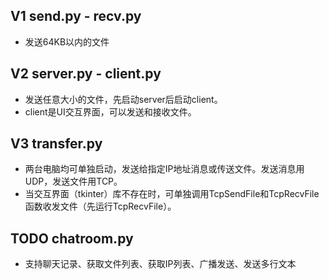 ## V1 send.py - recv.py
- 发送64KB以内的文件

## V2 server.py - client.py
- 发送任意大小的文件，先启动server后启动client。
- client是UI交互界面，可以发送和接收文件。

## V3 transfer.py
- 两台电脑均可单独启动，发送给指定IP地址消息或传送文件。发送消息用UDP，发送文件用TCP。
- 当交互界面（tkinter）库不存在时，可单独调用TcpSendFile和TcpRecvFile函数收发文件（先运行TcpRecvFile）。

## TODO chatroom.py
- 支持聊天记录、获取文件列表、获取IP列表、广播发送、发送多行文本
